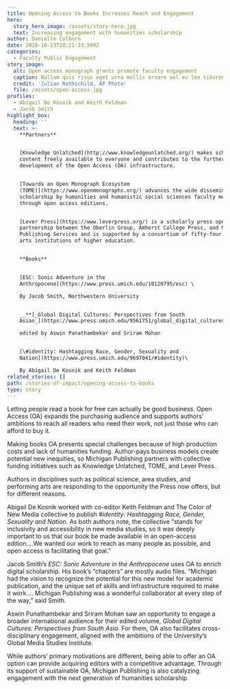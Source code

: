 ```yaml
---
title: Opening Access to Books Increases Reach and Engagement
hero:
  story_hero_image: /assets/story-hero.jpg
  text: Increasing engagement with humanities scholarship
author: Danielle Colburn
date: 2018-10-23T20:21:33.599Z
categories:
  - Faculty Public Engagement
story_image:
  alt: Open access monograph grants promote faculty engagement
  caption: Nullam quis risus eget urna mollis ornare vel eu leo tiburon
  credit: 'Julian Rothschild, AP Photo'
  file: /assets/open-access.jpg
profiles:
  - Abigail De Kosnik and Keith Feldman
  - Jacob Smith
highlight_box:
  heading: ''
  text: >-
    **Partners**


    [Knowledge Unlatched](http://www.knowledgeunlatched.org/) makes scholarly
    content freely available to everyone and contributes to the further
    development of the Open Access (OA) infrastructure.


    [Towards an Open Monograph Ecosystem
    (TOME)](https://www.openmonographs.org/) advances the wide dissemination of
    scholarship by humanities and humanistic social sciences faculty members
    through open access editions.


    [Lever Press](https://www.leverpress.org/) is a scholarly press operated in
    partnership between the Oberlin Group, Amherst College Press, and Michigan
    Publishing Services and is supported by a consortium of fifty-four liberal
    arts institutions of higher education.


    **Books**


    [ESC: Sonic Adventure in the
    Anthropocene](https://www.press.umich.edu/10120795/esc) \

    By Jacob Smith, Northwestern University


    __**[_Global Digital Cultures: Perspectives from South
    Asian_](https://www.press.umich.edu/9561751/global_digital_cultures)**__\

    edited by Aswin Panathambekar and Sriram Mohan


    [\#identity: Hashtagging Race, Gender, Sexuality and
    Nation](https://www.press.umich.edu/9697041/#identity)\

    By Abigail De Kosnik and Keith Feldman
related_stories: []
path: /stories-of-impact/opening-access-to-books
type: story
---
```

Letting people read a book for free can actually be good business. Open Access (OA) expands the purchasing audience and supports authors’ ambitions to reach all readers who need their work, not just those who can afford to buy it.

Making books OA presents special challenges because of high production costs and lack of humanities funding. Author-pays business models create potential new inequities, so Michigan Publishing partners with collective funding initiatives such as Knowledge Unlatched, TOME, and Lever Press. 

Authors in disciplines such as political science, area studies, and performing arts are responding to the opportunity the Press now offers, but for different reasons.

Abigail De Kosnik worked with co-editor Keith Feldman and The Color of New Media collective to publish _\#identity: Hashtagging Race, Gender, Sexuality and Nation_. As both authors note, the collective “stands for inclusivity and accessibility in new media studies, so it was deeply important to us that our book be made available in an open-access edition….We wanted our work to reach as many people as possible, and open access is facilitating that goal.”

Jacob Smith’s _ESC: Sonic Adventure in the Anthropocene_ uses OA to enrich digital scholarship. His book’s “chapters” are mostly audio files. “Michigan had the vision to recognize the potential for this new model for academic publication, and the unique set of skills and infrastructure required to make it work…. Michigan Publishing was a wonderful collaborator at every step of the way,” said Smith.

Aswin Punathambekar and Sriram Mohan saw an opportunity to engage a broader international audience for their edited volume, _Global Digital Cultures: Perspectives from South Asia_. For them, OA also facilitates cross-disciplinary engagement, aligned with the ambitions of the University’s Global Media Studies Institute.

While authors’ primary motivations are different, being able to offer an OA option can provide acquiring editors with a competitive advantage. Through its support of sustainable OA, Michigan Publishing is also catalyzing engagement with the next generation of humanities scholarship.
